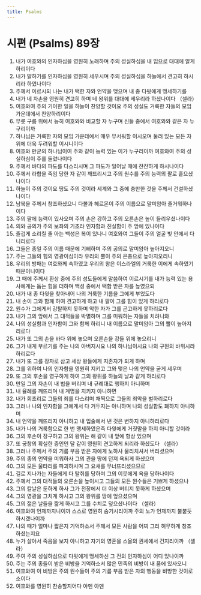 ```yaml
---
title: Psalms
---
```


# 시편 (Psalms) 89장
1. 내가 여호와의 인자하심을 영원히 노래하며 주의 성실하심을 내 입으로 대대에 알게 하리이다
1. 내가 말하기를 인자하심을 영원히 세우시며 주의 성실하심을 하늘에서 견고히 하시리라 하였나이다
1. 주께서 이르시되 나는 내가 택한 자와 언약을 맺으며 내 종 다윗에게 맹세하기를
1. 내가 네 자손을 영원히 견고히 하며 네 왕위를 대대에 세우리라 하셨나이다 （셀라）
1. 여호와여 주의 기이한 일을 하늘이 찬양할 것이요 주의 성실도 거룩한 자들의 모임 가운데에서 찬양하리이다
1. 무릇 구름 위에서 능히 여호와와 비교할 자 누구며 신들 중에서 여호와와 같은 자 누구리이까
1. 하나님은 거룩한 자의 모임 가운데에서 매우 무서워할 이시오며 둘러 있는 모든 자 위에 더욱 두려워할 이시니이다
1. 여호와 만군의 하나님이여 주와 같이 능력 있는 이가 누구리이까 여호와여 주의 성실하심이 주를 둘렀나이다
1. 주께서 바다의 파도를 다스리시며 그 파도가 일어날 때에 잔잔하게 하시나이다
1. 주께서 라합을 죽임 당한 자 같이 깨뜨리시고 주의 원수를 주의 능력의 팔로 흩으셨나이다
1. 하늘이 주의 것이요 땅도 주의 것이라 세계와 그 중에 충만한 것을 주께서 건설하셨나이다
1. 남북을 주께서 창조하셨으니 다볼과 헤르몬이 주의 이름으로 말미암아 즐거워하나이다
1. 주의 팔에 능력이 있사오며 주의 손은 강하고 주의 오른손은 높이 들리우셨나이다
1. 의와 공의가 주의 보좌의 기초라 인자함과 진실함이 주 앞에 있나이다
1. 즐겁게 소리칠 줄 아는 백성은 복이 있나니 여호와여 그들이 주의 얼굴 빛 안에서 다니리로다
1. 그들은 종일 주의 이름 때문에 기뻐하며 주의 공의로 말미암아 높아지오니
1. 주는 그들의 힘의 영광이심이라 우리의 뿔이 주의 은총으로 높아지오리니
1. 우리의 방패는 여호와께 속하였고 우리의 왕은 이스라엘의 거룩한 이에게 속하였기 때문이니이다
1. 그 때에 주께서 환상 중에 주의 성도들에게 말씀하여 이르시기를 내가 능력 있는 용사에게는 돕는 힘을 더하며 백성 중에서 택함 받은 자를 높였으되
1. 내가 내 종 다윗을 찾아내어 나의 거룩한 기름을 그에게 부었도다
1. 내 손이 그와 함께 하여 견고하게 하고 내 팔이 그를 힘이 있게 하리로다
1. 원수가 그에게서 강탈하지 못하며 악한 자가 그를 곤고하게 못하리로다
1. 내가 그의 앞에서 그 대적들을 박멸하며 그를 미워하는 자들을 치려니와
1. 나의 성실함과 인자함이 그와 함께 하리니 내 이름으로 말미암아 그의 뿔이 높아지리로다
1. 내가 또 그의 손을 바다 위에 놓으며 오른손을 강들 위에 놓으리니
1. 그가 내게 부르기를 주는 나의 아버지시요 나의 하나님이시요 나의 구원의 바위시라 하리로다
1. 내가 또 그를 장자로 삼고 세상 왕들에게 지존자가 되게 하며
1. 그를 위하여 나의 인자함을 영원히 지키고 그와 맺은 나의 언약을 굳게 세우며
1. 또 그의 후손을 영구하게 하여 그의 왕위를 하늘의 날과 같게 하리로다
1. 만일 그의 자손이 내 법을 버리며 내 규례대로 행하지 아니하며
1. 내 율례를 깨뜨리며 내 계명을 지키지 아니하면
1. 내가 회초리로 그들의 죄를 다스리며 채찍으로 그들의 죄악을 벌하리로다
1. 그러나 나의 인자함을 그에게서 다 거두지는 아니하며 나의 성실함도 폐하지 아니하며
1. 내 언약을 깨뜨리지 아니하고 내 입술에서 낸 것은 변하지 아니하리로다
1. 내가 나의 거룩함으로 한 번 맹세하였은즉 다윗에게 거짓말을 하지 아니할 것이라
1. 그의 후손이 장구하고 그의 왕위는 해 같이 내 앞에 항상 있으며
1. 또 궁창의 확실한 증인인 달 같이 영원히 견고하게 되리라 하셨도다 （셀라）
1. 그러나 주께서 주의 기름 부음 받은 자에게 노하사 물리치셔서 버리셨으며
1. 주의 종의 언약을 미워하사 그의 관을 땅에 던져 욕되게 하셨으며
1. 그의 모든 울타리를 파괴하시며 그 요새를 무너뜨리셨으므로
1. 길로 지나가는 자들에게 다 탈취를 당하며 그의 이웃에게 욕을 당하나이다
1. 주께서 그의 대적들의 오른손을 높이시고 그들의 모든 원수들은 기쁘게 하셨으나
1. 그의 칼날은 둔하게 하사 그가 전장에서 더 이상 버티지 못하게 하셨으며
1. 그의 영광을 그치게 하시고 그의 왕위를 땅에 엎으셨으며
1. 그의 젊은 날들을 짧게 하시고 그를 수치로 덮으셨나이다 （셀라）
1. 여호와여 언제까지니이까 스스로 영원히 숨기시리이까 주의 노가 언제까지 불붙듯 하시겠나이까
1. 나의 때가 얼마나 짧은지 기억하소서 주께서 모든 사람을 어찌 그리 허무하게 창조하셨는지요
1. 누가 살아서 죽음을 보지 아니하고 자기의 영혼을 스올의 권세에서 건지리이까 （셀라）
1. 주여 주의 성실하심으로 다윗에게 맹세하신 그 전의 인자하심이 어디 있나이까
1. 주는 주의 종들이 받은 비방을 기억하소서 많은 민족의 비방이 내 품에 있사오니
1. 여호와여 이 비방은 주의 원수들이 주의 기름 부음 받은 자의 행동을 비방한 것이로소이다
1. 여호와를 영원히 찬송할지어다 아멘 아멘